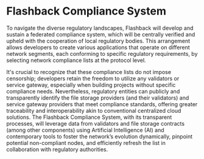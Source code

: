 # Flashback Compliance System

To navigate the diverse regulatory landscapes, Flashback will develop and sustain a federated compliance system, which will be centrally verified and upheld with the cooperation of local regulatory bodies. This arrangement allows developers to create various applications that operate on different network segments, each conforming to specific regulatory requirements, by selecting network compliance lists at the protocol level.

It's crucial to recognize that these compliance lists do not impose censorship; developers retain the freedom to utilize any validators or service gateway, especially when building projects without specific compliance needs. Nevertheless, regulatory entities can publicly and transparently identify the file storage providers (and their validators) and service gateway providers that meet compliance standards, offering greater traceability and interoperability akin to conventional centralized cloud solutions. The Flashback Compliance System, with its transparent processes, will leverage data from validators and file storage contracts (among other components) using Artificial Intelligence (AI) and contemporary tools to foster the network’s evolution dynamically, pinpoint potential non-compliant nodes, and efficiently refresh the list in collaboration with regulatory authorities.
